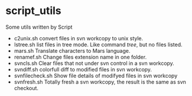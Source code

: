 script_utils
============

Some utils written by Script

* c2unix.sh
	convert files in svn workcopy to unix style.
* lstree.sh
	list files in tree mode. Like command *tree*, but no files listed.
* mars.sh
	Translate characters to Mars language.
* renamef.sh
	Change files extension name in one folder.
* svncls.sh
	Clear files that not under svn control in a svn workcopy.	
* svndiff.sh
	colorfull diff to modified files in svn workcopy.
* svnfilecheck.sh
	Show file details of modifyed files in svn workcopy	
* svnfresh.sh
	Totally fresh a svn workcopy, the result is the same as svn checkout.

